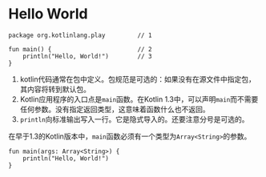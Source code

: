 # Hello World

```run-kotlin
package org.kotlinlang.play         // 1

fun main() {                        // 2
    println("Hello, World!")        // 3
}
```

1. kotlin代码通常在包中定义。包规范是可选的：如果没有在源文件中指定包，其内容将转到默认包。
2. Kotlin应用程序的入口点是`main`函数。在Kotlin 1.3中，可以声明`main`而不需要任何参数。没有指定返回类型，这意味着函数什么也不返回。
3. `println`向标准输出写入一行。它是隐式导入的。还要注意分号是可选的。

在早于1.3的Kotlin版本中，`main`函数必须有一个类型为`Array<String>`的参数。

```run-kotlin
fun main(args: Array<String>) {
    println("Hello, World!")
}
```

